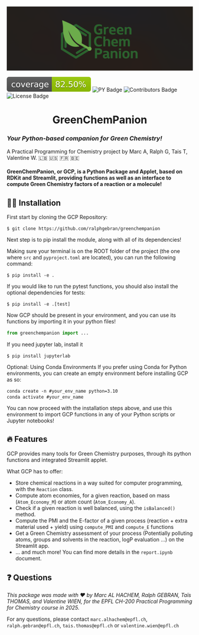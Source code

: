![Project Logo](assets/banner.png)

![Coverage Status](assets/coverage-badge.svg)
![PY Badge](https://img.shields.io/badge/Python-3.10-blue?logo=python&logoColor=orange)
![Contributors Badge](https://img.shields.io/badge/Contributors-4-white)
![License Badge](https://img.shields.io/badge/License-MIT-red)

<h1 align="center">
GreenChemPanion
</h1>

### *Your Python-based companion for Green Chemistry!*
A Practical Programming for Chemistry project by Marc A, Ralph G, Tais T, Valentine W. 🇱🇧 🇺🇸 🇫🇷 🇧🇪
<br>


#### **GreenChemPanion**, or **GCP**, is a Python Package and Applet, based on RDKit and Streamlit, providing functions as well as an interface to compute Green Chemistry factors of a reaction or a molecule!


## 👩‍💻 Installation

First start by cloning the GCP Repository:
```
$ git clone https://github.com/ralphgebran/greenchempanion
```

Next step is to pip install the module, along with all of its dependencies!

Making sure your terminal is on the ROOT folder of the project (the one where `src` and `pyproject.toml` are located), you can run the following command:
```
$ pip install -e .
```

If you would like to run the pytest functions, you should also install the optional dependencies for tests:
```
$ pip install -e .[test]
```

Now GCP should be present in your environment, and you can use its functions by importing it in your python files!
```python
from greenchempanion import ...
```

If you need jupyter lab, install it 

```
$ pip install jupyterlab
```

Optional: Using Conda Environments
If you prefer using Conda for Python environments, you can create an empty environment before installing GCP as so:
```
conda create -n #your_env_name python=3.10
conda activate #your_env_name
```
You can now proceed with the installation steps above, and use this environment to import GCP functions in any of your Python scripts or Jupyter notebooks!


## 🔥 Features
GCP provides many tools for Green Chemistry purposes, through its python functions and integrated Streamlit applet.

What GCP has to offer:
- Store chemical reactions in a way suited for computer programming, with the `Reaction` class.
- Compute atom economies, for a given reaction, based on mass (`Atom_Economy_M`) or atom count (`Atom_Economy_A`).
- Check if a given reaction is well balanced, using the `isBalanced()` method.
- Compute the PMI and the E-factor of a given process (reaction + extra material used + yield) using `compute_PMI` and `compute_E` functions
- Get a Green Chemistry assessment of your process (Potentially polluting atoms, groups and solvents in the reaction, logP  evaluation ...) on the Streamlit app.
- ... and much more! You can find more details in the `report.ipynb` document.

## **❓ Questions**

*This package was made with ♥️ by Marc AL HACHEM, Ralph GEBRAN, Taïs THOMAS, and Valentine WIEN, for the EPFL CH-200 Practical Programming for Chemistry course in 2025.*

For any questions, please contact `marc.alhachem@epfl.ch`, `ralph.gebran@epfl.ch`, `tais.thomas@epfl.ch` or `valentine.wien@epfl.ch`